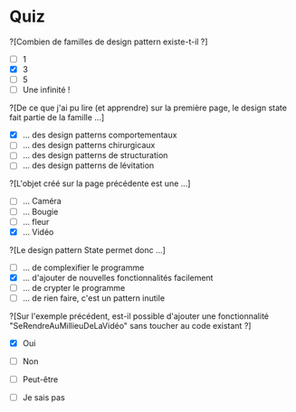 # Quiz

?[Combien de familles de design pattern existe-t-il ?]
-[ ] 1
-[x] 3
-[ ] 5
-[ ] Une infinité !

?[De ce que j'ai pu lire (et apprendre) sur la première page, le design state fait partie de la famille ...]
-[x] ... des design patterns comportementaux
-[ ] ... des design patterns chirurgicaux
-[ ] ... des design patterns de structuration
-[ ] ... des design patterns de lévitation

?[L'objet créé sur la page précédente est une ...]
-[ ] ... Caméra
-[ ] ... Bougie
-[ ] ... fleur
-[x] ... Vidéo

?[Le design pattern State permet donc ...]
-[ ] ... de complexifier le programme
-[x] ... d'ajouter de nouvelles fonctionnalités facilement
-[ ] ... de crypter le programme
-[ ] ... de rien faire, c'est un pattern inutile

?[Sur l'exemple précédent, est-il possible d'ajouter une fonctionnalité  "SeRendreAuMillieuDeLaVidéo" sans toucher au code existant ?]
-[x] Oui
-[ ] Non
-[ ] Peut-être
-[ ] Je sais pas

